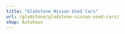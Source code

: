 ```yaml
---
title: "Gladstone Nissan Used Cars"
url: /gladstone/gladstone-nissan-used-cars/
shop: Autohaus
---
```

